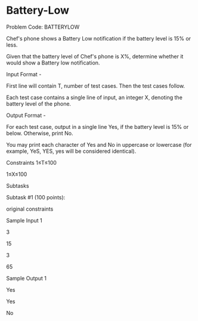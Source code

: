 # Battery-Low

Problem Code: BATTERYLOW

Chef's phone shows a Battery Low notification if the battery level is 15% or less.

Given that the battery level of Chef's phone is X%, determine whether it would show a Battery low notification.

Input Format -

First line will contain T, number of test cases. Then the test cases follow.

Each test case contains a single line of input, an integer X, denoting the battery level of the phone.

Output Format -

For each test case, output in a single line Yes, if the battery level is 15% or below. Otherwise, print No.

You may print each character of Yes and No in uppercase or lowercase (for example, YeS, YES, yes will be considered identical).

Constraints
1≤T≤100

1≤X≤100

Subtasks

Subtask #1 (100 points): 

original constraints

Sample Input 1 

3

15

3

65

Sample Output 1 

Yes

Yes

No
